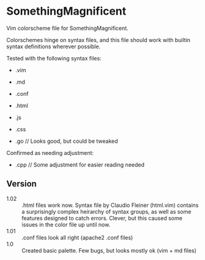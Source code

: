 SomethingMagnificent
====================

Vim colorscheme file for SomethingMagnificent.

Colorschemes hinge on syntax files, and this file should work with builtin syntax definitions wherever possible. 

Tested with the following syntax files:
  
* .vim
  
* .md

* .conf
  
* .html

* .js

* .css

* .go // Looks good, but could be tweaked

Confirmed as needing adjustment:

* .cpp // Some adjustment for easier reading needed 

Version
-------
<dl>
  <dt>1.02</dt>
  <dd>
    .html files work now. Syntax file by Claudio Fleiner (html.vim) contains
    a surprisingly complex heirarchy of syntax groups, as well as some features
    designed to catch errors. Clever, but this caused some issues in the color
    file up until now.
  </dd>
  <dt>1.01</dt>
  <dd>
    .conf files look all right (apache2 .conf files)
  </dd>
  <dt>1.0</dt>
  <dd>
    Created basic palette. Few bugs, but looks mostly ok (vim + md files)
  </dd>
</dl>
